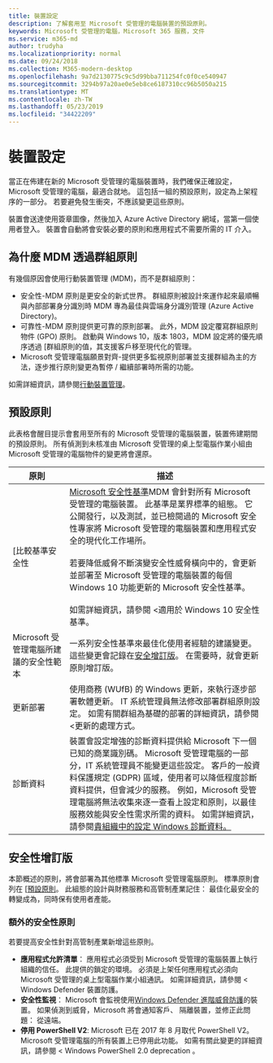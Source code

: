 ```yaml
---
title: 裝置設定
description: 了解套用至 Microsoft 受管理的電腦裝置的預設原則。
keywords: Microsoft 受管理的電腦，Microsoft 365 服務，文件
ms.service: m365-md
author: trudyha
ms.localizationpriority: normal
ms.date: 09/24/2018
ms.collection: M365-modern-desktop
ms.openlocfilehash: 9a7d2130775c9c5d99bba711254fc0f0ce540947
ms.sourcegitcommit: 3294b97a20ae0e5eb8ce6187310cc96b5050a215
ms.translationtype: MT
ms.contentlocale: zh-TW
ms.lasthandoff: 05/23/2019
ms.locfileid: "34422209"
---
```

# <a name="device-configuration"></a>裝置設定


<!--This topic is the target for a "Learn more" link in the Enterprise Agreement (aka.ms/dev-config); do not delete.-->

<!-- Device configuration and Security Addendum-->

當正在佈建在新的 Microsoft 受管理的電腦裝置時，我們確保正確設定，Microsoft 受管理的電腦，最適合就地。 這包括一組的預設原則，設定為上架程序的一部分。 若要避免發生衝突，不應該變更這些原則。 

裝置會送達使用簽章圖像，然後加入 Azure Active Directory 網域，當第一個使用者登入。 裝置會自動將會安裝必要的原則和應用程式不需要所需的 IT 介入。

## <a name="why-mdm-over-group-policy"></a>為什麼 MDM 透過群組原則

有幾個原因會使用行動裝置管理 (MDM)，而不是群組原則：

- 安全性-MDM 原則是更安全的新式世界。 群組原則被設計來運作起來最順暢與內部部署身分識別時 MDM 專為最佳與雲端身分識別管理 (Azure Active Directory)。
- 可靠性-MDM 原則提供更可靠的原則部署。 此外，MDM 設定覆寫群組原則物件 (GPO) 原則。 啟動與 Windows 10，版本 1803，MDM 設定將的優先順序透過 [群組原則的值，其支援客戶移至現代化的管理。 
- Microsoft 受管理電腦願景對齊-提供更多監視原則部署並支援群組為主的方法，逐步推行原則變更為暫停 / 繼續部署時所需的功能。

如需詳細資訊，請參閱[行動裝置管理](https://docs.microsoft.com/windows/client-management/mdm/)。 

## <a name="default-policies"></a>預設原則

此表格會醒目提示會套用至所有的 Microsoft 受管理的電腦裝置，裝置佈建期間的預設原則。 所有偵測到未核准由 Microsoft 受管理的桌上型電腦作業小組由 Microsoft 受管理的電腦物件的變更將會還原。

原則 | 描述
--- | ---
[比較基準安全性 | [Microsoft 安全性基準](https://docs.microsoft.com/windows/device-security/windows-security-baselines)MDM 會針對所有 Microsoft 受管理的電腦裝置。 此基準是業界標準的組態。 它公開發行，以及測試，並已檢閱過的 Microsoft 安全性專家將 Microsoft 受管理的電腦裝置和應用程式安全的現代化工作場所。 <br><br>若要降低威脅不斷演變安全性威脅橫向中的，會更新並部署至 Microsoft 受管理的電腦裝置的每個 Windows 10 功能更新的 Microsoft 安全性基準。<br><br>如需詳細資訊，請參閱 <<c0>適用於 Windows 10 安全性基準。
Microsoft 受管理電腦所建議的安全性範本 | 一系列安全性基準來最佳化使用者經驗的建議變更。  這些變更會記錄在[安全增訂版](#security-addendum)。 在需要時，就會更新原則增訂版。  
更新部署 | 使用商務 (WUfB) 的 Windows 更新，來執行逐步部署軟體更新。 IT 系統管理員無法修改部署群組原則設定。 如需有關群組為基礎的部署的詳細資訊，請參閱 <<c0>更新的處理方式。
診斷資料 | 裝置會設定增強的診斷資料提供給 Microsoft 下一個已知的商業識別碼。 Microsoft 受管理電腦的一部分，IT 系統管理員不能變更這些設定。 客戶的一般資料保護規定 (GDPR) 區域，使用者可以降低程度診斷資料提供，但會減少的服務。 例如，Microsoft 受管理電腦將無法收集來逐一查看上設定和原則，以最佳服務效能與安全性需求所需的資料。 如需詳細資訊，請參閱[貴組織中的設定 Windows 診斷資料。](https://docs.microsoft.com/windows/privacy/configure-windows-diagnostic-data-in-your-organization#enhanced-level)

 ## <a name="security-addendum"></a>安全性增訂版

 本節概述的原則，將會部署為其他標準 Microsoft 受管理電腦原則。 標準原則會列在 [[預設原則](#default-policies)。 此組態的設計與財務服務和高管制產業記住： 最佳化最安全的轉變成為，同時保有使用者產能。

 ### <a name="additional-security-policies"></a>額外的安全性原則

 若要提高安全性針對高管制產業新增這些原則。 
 - **應用程式允許清單**： 應用程式必須受到 Microsoft 受管理的電腦裝置上執行組織的信任。 此提供的鎖定的環境。 必須是上架任何應用程式必須向 Microsoft 受管理的桌上型電腦作業小組通訊。 如需詳細資訊，請參閱 < <b0>Windows Defender 裝置防護</b0>。
 - **安全性監視**： Microsoft 會監視使用[Windows Defender 進階威脅防護](https://docs.microsoft.com/windows/security/threat-protection/windows-defender-atp/windows-defender-advanced-threat-protection)的裝置。 如果偵測到威脅，Microsoft 將會通知客戶、 隔離裝置，並修正此問題： 從遠端。 
 - **停用 PowerShell V2**: Microsoft 已在 2017 年 8 月取代 PowerShell V2。 Microsoft 受管理電腦的所有裝置上已停用此功能。 如需有關此變更的詳細資訊，請參閱 < <b0>Windows PowerShell 2.0 deprecation </b0>。
